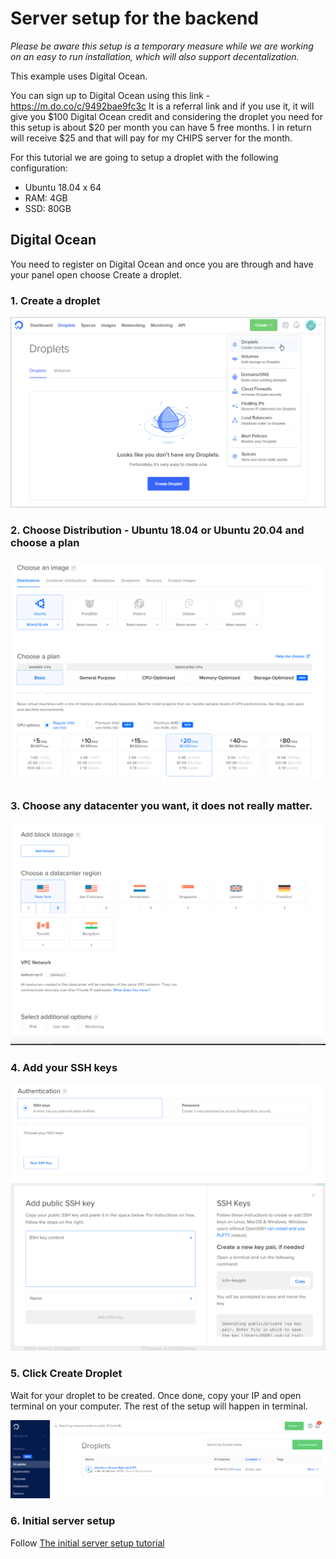 # Server setup for the backend


_Please be aware this setup is a temporary measure while we are working on an easy to run installation, which will also support decentalization._


This example uses Digital Ocean. 

You can sign up to Digital Ocean using this link - https://m.do.co/c/9492bae9fc3c It is a referral link and if you use it, it will give you $100 Digital Ocean credit and considering the droplet you need for this setup is about $20 per month you can have 5 free months. I in return will receive $25 and that will pay for my CHIPS server for the month.

For this tutorial we are going to setup a droplet with the following configuration:

- Ubuntu 18.04 x 64
- RAM: 4GB
- SSD: 80GB



## Digital Ocean
You need to register on Digital Ocean and once you are through and have your panel open choose Create a droplet.


### 1. Create a droplet

![Create a droplet](./images/do-create-droplet.jpg)

### 2. Choose Distribution - Ubuntu 18.04 or Ubuntu 20.04 and choose a plan

![Choose dist](./images/do-distribution.png)


### 3. Choose any datacenter you want, it does not really matter.

![Choose datacenter](./images/do-datacenter.png)


### 4. Add your SSH keys

![New SSH](./images/do-ssh-key.png)
![Enter SSH](./images/do-add-ssh.png)

### 5. Click Create Droplet
Wait for your droplet to be created. Once done, copy your IP and open terminal on your computer. The rest of the setup will happen in terminal.

![Copy IP](./images/do-copy-ip.png)

### 6. Initial server setup

Follow [The initial server setup tutorial](https://www.digitalocean.com/community/tutorials/initial-server-setup-with-ubuntu-18-04)
